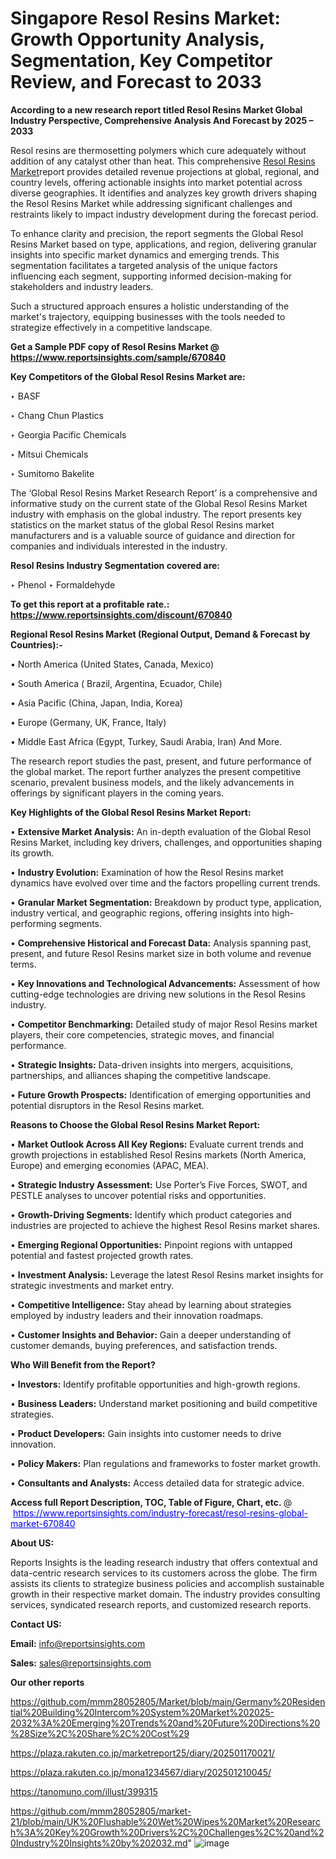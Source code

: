 # Singapore Resol Resins Market: Growth Opportunity Analysis, Segmentation, Key Competitor Review, and Forecast to 2033

<strong>According to a new research report titled Resol Resins Market Global Industry Perspective, Comprehensive Analysis And Forecast by 2025 – 2033</strong>

Resol resins are thermosetting polymers which cure adequately without addition of any catalyst other than heat. This comprehensive <a href=https://www.reportsinsights.com/sample/670840>Resol Resins Market</a>report provides detailed revenue projections at global, regional, and country levels, offering actionable insights into market potential across diverse geographies. It identifies and analyzes key growth drivers shaping the Resol Resins Market while addressing significant challenges and restraints likely to impact industry development during the forecast period.

To enhance clarity and precision, the report segments the Global Resol Resins Market based on type, applications, and region, delivering granular insights into specific market dynamics and emerging trends. This segmentation facilitates a targeted analysis of the unique factors influencing each segment, supporting informed decision-making for stakeholders and industry leaders.

Such a structured approach ensures a holistic understanding of the market's trajectory, equipping businesses with the tools needed to strategize effectively in a competitive landscape.

<strong>Get a Sample PDF copy of Resol Resins Market </strong><strong>@<a href=https://www.reportsinsights.com/sample/670840 style=color:#0000ff;> https://www.reportsinsights.com/sample/670840</a></strong></font>

<strong>Key Competitors of the Global Resol Resins Market are:</strong>

‣ BASF

‣ Chang Chun Plastics

‣ Georgia Pacific Chemicals

‣ Mitsui Chemicals

‣ Sumitomo Bakelite

The ‘Global Resol Resins Market Research Report’ is a comprehensive and informative study on the current state of the Global Resol Resins Market industry with emphasis on the global industry. The report presents key statistics on the market status of the global Resol Resins market manufacturers and is a valuable source of guidance and direction for companies and individuals interested in the industry.

<strong>Resol Resins Industry Segmentation covered are:</strong>

‣ Phenol
‣ Formaldehyde

<strong>To get this report at a profitable rate.: <a href=https://www.reportsinsights.com/discount/670840 style=color:#0000ff;>https://www.reportsinsights.com/discount/670840</a></strong></font>

<strong>Regional Resol Resins Market (Regional Output, Demand &amp; Forecast by Countries):-</strong>

• North America (United States, Canada, Mexico)

• South America ( Brazil, Argentina, Ecuador, Chile)

• Asia Pacific (China, Japan, India, Korea)

• Europe (Germany, UK, France, Italy)

• Middle East Africa (Egypt, Turkey, Saudi Arabia, Iran) And More.

The research report studies the past, present, and future performance of the global market. The report further analyzes the present competitive scenario, prevalent business models, and the likely advancements in offerings by significant players in the coming years.

<strong>Key Highlights of the Global Resol Resins Market Report:</strong>

• <strong>Extensive Market Analysis:</strong> An in-depth evaluation of the Global Resol Resins Market, including key drivers, challenges, and opportunities shaping its growth.

• <strong>Industry Evolution:</strong> Examination of how the Resol Resins market dynamics have evolved over time and the factors propelling current trends.

• <strong>Granular Market Segmentation:</strong> Breakdown by product type, application, industry vertical, and geographic regions, offering insights into high-performing segments.

• <strong>Comprehensive Historical and Forecast Data:</strong> Analysis spanning past, present, and future Resol Resins market size in both volume and revenue terms.

• <strong>Key Innovations and Technological Advancements:</strong> Assessment of how cutting-edge technologies are driving new solutions in the Resol Resins industry.

• <strong>Competitor Benchmarking:</strong> Detailed study of major Resol Resins market players, their core competencies, strategic moves, and financial performance.

• <strong>Strategic Insights:</strong> Data-driven insights into mergers, acquisitions, partnerships, and alliances shaping the competitive landscape.

• <strong>Future Growth Prospects:</strong> Identification of emerging opportunities and potential disruptors in the Resol Resins market.

<strong>Reasons to Choose the Global Resol Resins Market Report:</strong>

• <strong>Market Outlook Across All Key Regions:</strong> Evaluate current trends and growth projections in established Resol Resins markets (North America, Europe) and emerging economies (APAC, MEA).

• <strong>Strategic Industry Assessment:</strong> Use Porter’s Five Forces, SWOT, and PESTLE analyses to uncover potential risks and opportunities.

• <strong>Growth-Driving Segments:</strong> Identify which product categories and industries are projected to achieve the highest Resol Resins market shares.

• <strong>Emerging Regional Opportunities:</strong> Pinpoint regions with untapped potential and fastest projected growth rates.

• <strong>Investment Analysis:</strong> Leverage the latest Resol Resins market insights for strategic investments and market entry.

• <strong>Competitive Intelligence:</strong> Stay ahead by learning about strategies employed by industry leaders and their innovation roadmaps.

• <strong>Customer Insights and Behavior:</strong> Gain a deeper understanding of customer demands, buying preferences, and satisfaction trends.

<strong>Who Will Benefit from the Report?</strong>

• <strong>Investors:</strong> Identify profitable opportunities and high-growth regions.

• <strong>Business Leaders:</strong> Understand market positioning and build competitive strategies.

• <strong>Product Developers:</strong> Gain insights into customer needs to drive innovation.

• <strong>Policy Makers:</strong> Plan regulations and frameworks to foster market growth.

• <strong>Consultants and Analysts:</strong> Access detailed data for strategic advice.
</ul>
<strong>Access full Report Description, TOC, Table of Figure, Chart, etc. </strong>@  <a href=https://www.reportsinsights.com/industry-forecast/resol-resins-global-market-670840 style=color:#0000ff;>https://www.reportsinsights.com/industry-forecast/resol-resins-global-market-670840</a></font>

<strong><strong>About US</strong>:</strong>

Reports Insights is the leading research industry that offers contextual and data-centric research services to its customers across the globe. The firm assists its clients to strategize business policies and accomplish sustainable growth in their respective market domain. The industry provides consulting services, syndicated research reports, and customized research reports.

<strong>Contact US:</strong>

<p class=""""><b>Email:</b> <a href=mailto:info@reportsinsights.com>info@reportsinsights.com</a></p>
<p class=""""><b>Sales:</b> <a href=mailto:sales@reportsinsights.com>sales@reportsinsights.com</a></p>

<strong>Our other reports</strong>

<a href=https://github.com/mmm28052805/Market/blob/main/Germany%20Residential%20Building%20Intercom%20System%20Market%202025-2032%3A%20Emerging%20Trends%20and%20Future%20Directions%20%28Size%2C%20Share%2C%20Cost%29>https://github.com/mmm28052805/Market/blob/main/Germany%20Residential%20Building%20Intercom%20System%20Market%202025-2032%3A%20Emerging%20Trends%20and%20Future%20Directions%20%28Size%2C%20Share%2C%20Cost%29</a>

<a href=https://plaza.rakuten.co.jp/marketreport25/diary/202501170021/>https://plaza.rakuten.co.jp/marketreport25/diary/202501170021/</a>

<a href=https://plaza.rakuten.co.jp/mona1234567/diary/202501210045/>https://plaza.rakuten.co.jp/mona1234567/diary/202501210045/</a>

<a href=https://tanomuno.com/illust/399315>https://tanomuno.com/illust/399315</a>

<a href=https://github.com/mmm28052805/market-21/blob/main/UK%20Flushable%20Wet%20Wipes%20Market%20Research%3A%20Key%20Growth%20Drivers%2C%20Challenges%2C%20and%20Industry%20Insights%20by%202032.md>https://github.com/mmm28052805/market-21/blob/main/UK%20Flushable%20Wet%20Wipes%20Market%20Research%3A%20Key%20Growth%20Drivers%2C%20Challenges%2C%20and%20Industry%20Insights%20by%202032.md</a>"
![image](https://github.com/user-attachments/assets/7850411b-546f-4f26-a8fa-aa952c072697)
